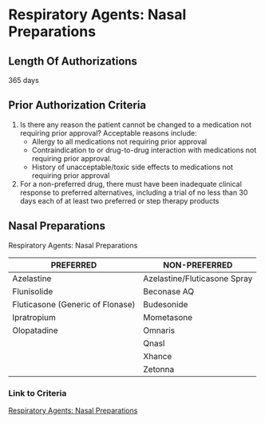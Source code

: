 # Respiratory Agents: Nasal Preparations

## Length Of Authorizations

365 days

## Prior Authorization Criteria

1.  Is there any reason the patient cannot be changed to a medication not requiring prior approval? Acceptable reasons include:
    -   Allergy to all medications not requiring prior approval
    -   Contraindication to or drug-to-drug interaction with medications not requiring prior approval.
    -   History of unacceptable/toxic side effects to medications not requiring prior approval
2.  For a non-preferred drug, there must have been inadequate clinical response to preferred alternatives, including a trial of no less than 30 days each of at least two preferred or step therapy products

## Nasal Preparations

Respiratory Agents: Nasal Preparations

| PREFERRED                        | NON-PREFERRED                |
|----------------------------------|------------------------------|
| Azelastine                       | Azelastine/Fluticasone Spray |
| Flunisolide                      | Beconase AQ                  |
| Fluticasone (Generic of Flonase) | Budesonide                   |
| Ipratropium                      | Mometasone                   |
| Olopatadine                      | Omnaris                      |
|                                  | Qnasl                        |
|                                  | Xhance                       |
|                                  | Zetonna                      |

### Link to Criteria

[Respiratory Agents: Nasal Preparations](https://pharmacy.medicaid.ohio.gov/sites/default/files/20220415_UPDL_Criteria_FINAL_.pdf#page=95)
